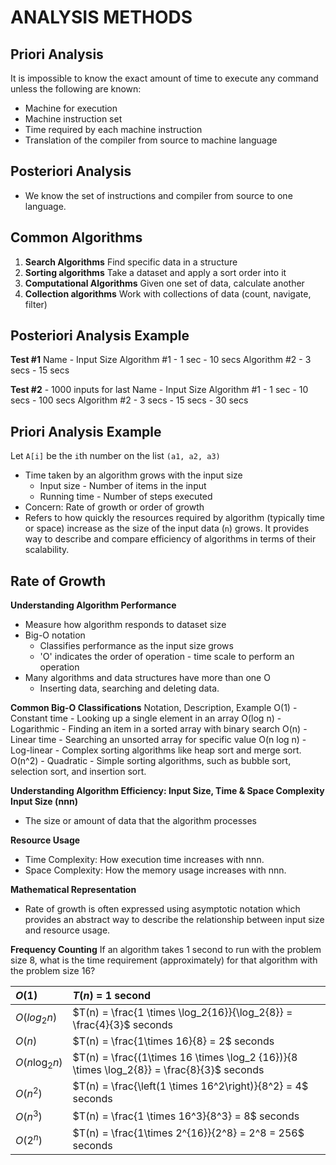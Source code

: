 
# **ANALYSIS METHODS**

## Priori Analysis
It is impossible to know the exact amount of time to execute any command unless the following are known:
- Machine for execution
- Machine instruction set
- Time required by each machine instruction
- Translation of the compiler from source to machine language

## Posteriori Analysis
- We know the set of instructions and compiler from source to one language.
## Common Algorithms
1. **Search Algorithms**
	Find specific data in a structure
2. **Sorting algorithms**
	Take a dataset and apply a sort order into it
3. **Computational Algorithms**
	Given one set of data, calculate another
4. **Collection algorithms**
	Work with collections of data (count, navigate, filter)  

## Posteriori Analysis Example

**Test #1**
Name - Input Size
Algorithm #1 - 1 sec - 10 secs
Algorithm #2 - 3 secs - 15 secs

**Test #2** - 1000 inputs for last
Name - Input Size
Algorithm #1 - 1 sec - 10 secs - 100 secs
Algorithm #2 - 3 secs - 15 secs - 30 secs

## Priori Analysis Example
Let `A[i]` be the `i`th number on the list `(a1, a2, a3)` 

- Time taken by an algorithm grows with the input size
	- Input size - Number of items in the input
	- Running time - Number of steps executed
- Concern: Rate of growth or order of growth
- Refers to how quickly the resources required by algorithm (typically time or space) increase as the size of the input data (`n`) grows. It provides way to describe and compare efficiency of algorithms in terms of their scalability.

## Rate of Growth
**Understanding Algorithm Performance**
- Measure how algorithm responds to dataset size
- Big-O notation
	- Classifies performance as the input size grows
	- 'O' indicates the order of operation - time scale to perform an operation
- Many algorithms and data structures have more than one O
	- Inserting data, searching and deleting data.

**Common Big-O Classifications**
Notation, Description, Example
O(1) - Constant time - Looking up a single element in an array
O(log n) - Logarithmic - Finding an item in a sorted array with binary search
O(n) - Linear time - Searching an unsorted array for specific value
O(n log n) - Log-linear - Complex sorting algorithms like heap sort and merge sort.
O(n^2) - Quadratic - Simple sorting algorithms, such as bubble sort, selection sort, and insertion sort.

**Understanding Algorithm Efficiency: Input Size, Time & Space Complexity**
**Input Size (nnn)**
- The size or amount of data that the algorithm processes

**Resource Usage**
- Time Complexity: How execution time increases with nnn.
- Space Complexity: How the memory usage increases with nnn.

**Mathematical Representation**
- Rate of growth is often expressed using asymptotic notation which provides an abstract way to describe the relationship between input size and resource usage.

**Frequency Counting**
If an algorithm takes 1 second to run with the problem size 8, what is the time requirement (approximately) for that algorithm with the problem size 16?

| $O(1)$          | $T(n)$ = 1 second                                                                         |
| :-------------- | :---------------------------------------------------------------------------------------- |
| $O(log_2 n)$    | $T(n) = \frac{1 \times \log_2{16}}{\log_2{8}} = \frac{4}{3}$ seconds                      |
| $O(n)$          | $T(n) = \frac{1\times 16}{8} = 2$ seconds                                                 |
| $O(n \log_2 n)$ | $T(n) = \frac{(1\times 16 \times \log_2 {16})}{8 \times \log_2{8}} = \frac{8}{3}$ seconds |
| $O(n^2)$        | $T(n) = \frac{\left(1 \times 16^2\right)}{8^2} = 4$ seconds                               |
| $O(n^3)$        | $T(n) = \frac{1 \times 16^3}{8^3} = 8$ seconds                                            |
| $O(2^n)$        | $T(n) = \frac{1\times 2^{16}}{2^8} = 2^8 = 256$ seconds                                   |
